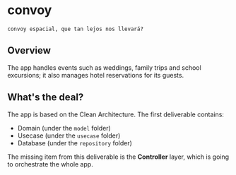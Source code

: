 # convoy

    convoy espacial, que tan lejos nos llevará?

## Overview 

The app handles events such as weddings, family trips and school excursions; it also manages hotel reservations for its guests.

## What's the deal?

The app is based on the Clean Architecture. The first deliverable contains:

- Domain (under the `model` folder)
- Usecase (under the `usecase` folder)
- Database (under the `repository` folder)

The missing item from this deliverable is the **Controller** layer, which is going to orchestrate the whole app.